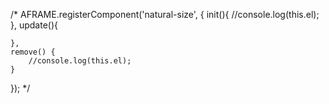 /*
AFRAME.registerComponent('natural-size', {
	init(){
		//console.log(this.el);
	},
	update(){

	},
	remove() {
		//console.log(this.el);
	}
});
*/